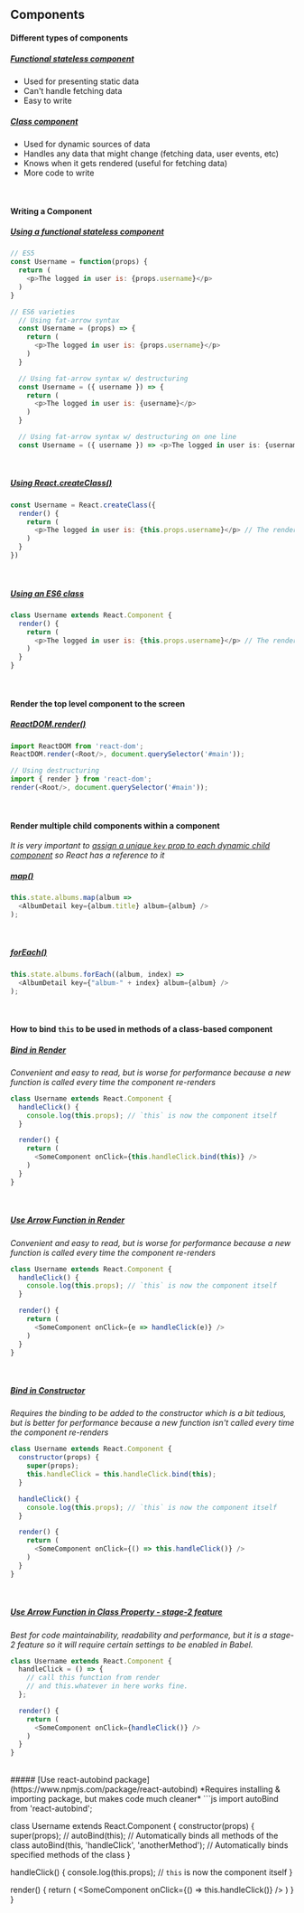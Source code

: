 ## Components

#### Different types of components
##### [Functional stateless component](https://medium.com/@npverni/how-to-declare-react-components-in-2017-2a90d9f7984c)
* Used for presenting static data
* Can't handle fetching data
* Easy to write

##### [Class component](https://medium.com/@npverni/how-to-declare-react-components-in-2017-2a90d9f7984c)
* Used for dynamic sources of data
* Handles any data that might change (fetching data, user events, etc)
* Knows when it gets rendered (useful for fetching data)
* More code to write

<br>

#### Writing a Component
##### [Using a functional stateless component](https://javascriptplayground.com/blog/2017/03/functional-stateless-components-react/)
```js
// ES5
const Username = function(props) {
  return (
    <p>The logged in user is: {props.username}</p>
  )
}

// ES6 varieties
  // Using fat-arrow syntax
  const Username = (props) => {
    return (
      <p>The logged in user is: {props.username}</p>
    )
  }

  // Using fat-arrow syntax w/ destructuring
  const Username = ({ username }) => {
    return (
      <p>The logged in user is: {username}</p>
    )
  }

  // Using fat-arrow syntax w/ destructuring on one line
  const Username = ({ username }) => <p>The logged in user is: {username}</p>
```

<br>

##### [Using React.createClass()](https://javascriptplayground.com/blog/2017/03/functional-stateless-components-react/)
```js
const Username = React.createClass({
  render() {
    return (
      <p>The logged in user is: {this.props.username}</p> // The render() method within a react component via a class has the correct context for `this`
    )
  }
})
```

<br>

##### [Using an ES6 class](https://javascriptplayground.com/blog/2017/03/functional-stateless-components-react/)
```js
class Username extends React.Component {
  render() {
    return (
      <p>The logged in user is: {this.props.username}</p> // The render() method within a react component via a class has the correct context for `this`
    )
  }
}
```

<br>

#### Render the top level component to the screen
##### [ReactDOM.render()](https://facebook.github.io/react/docs/react-dom.html#render)
```js
import ReactDOM from 'react-dom';
ReactDOM.render(<Root/>, document.querySelector('#main'));

// Using destructuring
import { render } from 'react-dom';
render(<Root/>, document.querySelector('#main'));
```

<br>

#### Render multiple child components within a component
*It is very important to [assign a unique `key` prop to each dynamic child component](https://www.tutorialspoint.com/reactjs/reactjs_keys.htm) so React has a reference to it*
##### [map()](https://developer.mozilla.org/en-US/docs/Web/JavaScript/Reference/Global_Objects/Array/map)
```js
this.state.albums.map(album =>
  <AlbumDetail key={album.title} album={album} />
);
```

<br>

##### [forEach()](https://developer.mozilla.org/en-US/docs/Web/JavaScript/Reference/Global_Objects/Array/foreach)
```js
this.state.albums.forEach((album, index) =>
  <AlbumDetail key={"album-" + index} album={album} />
);
```

<br>

#### How to bind `this` to be used in methods of a class-based component
##### [Bind in Render](https://medium.freecodecamp.org/react-binding-patterns-5-approaches-for-handling-this-92c651b5af56#b389)
*Convenient and easy to read, but is worse for performance because a new function is called every time the component re-renders*
```js
class Username extends React.Component {
  handleClick() {
    console.log(this.props); // `this` is now the component itself
  }

  render() {
    return (
      <SomeComponent onClick={this.handleClick.bind(this)} />
    )
  }
}
```

<br>

##### [Use Arrow Function in Render](https://medium.freecodecamp.org/react-binding-patterns-5-approaches-for-handling-this-92c651b5af56#dbb4)
*Convenient and easy to read, but is worse for performance because a new function is called every time the component re-renders*
```js
class Username extends React.Component {
  handleClick() {
    console.log(this.props); // `this` is now the component itself
  }

  render() {
    return (
      <SomeComponent onClick={e => handleClick(e)} />
    )
  }
}
```

<br>

##### [Bind in Constructor](https://medium.freecodecamp.org/react-binding-patterns-5-approaches-for-handling-this-92c651b5af56#e3d6)
*Requires the binding to be added to the constructor which is a bit tedious, but is better for performance because a new function isn't called every time the component re-renders*
```js
class Username extends React.Component {
  constructor(props) {
    super(props);
    this.handleClick = this.handleClick.bind(this);
  }

  handleClick() {
    console.log(this.props); // `this` is now the component itself
  }

  render() {
    return (
      <SomeComponent onClick={() => this.handleClick()} />
    )
  }
}
```

<br>

##### [Use Arrow Function in Class Property - stage-2 feature](https://medium.freecodecamp.org/react-binding-patterns-5-approaches-for-handling-this-92c651b5af56#f45f)
*Best for code maintainability, readability and performance, but it is a stage-2 feature so it will require certain settings to be enabled in Babel.*
```js
class Username extends React.Component {
  handleClick = () => {
    // call this function from render 
    // and this.whatever in here works fine.
  };

  render() {
    return (
      <SomeComponent onClick={handleClick()} />
    )
  }
}
```

<br>
##### [Use react-autobind package](https://www.npmjs.com/package/react-autobind)
*Requires installing & importing package, but makes code much cleaner*
```js
import autoBind from 'react-autobind';

class Username extends React.Component {
  constructor(props) {
    super(props);
    // autoBind(this); // Automatically binds all methods of the class
    autoBind(this, 'handleClick', 'anotherMethod'); // Automatically binds specified methods of the class
  }

  handleClick() {
    console.log(this.props); // `this` is now the component itself
  }

  render() {
    return (
      <SomeComponent onClick={() => this.handleClick()} />
    )
  }
}
```
